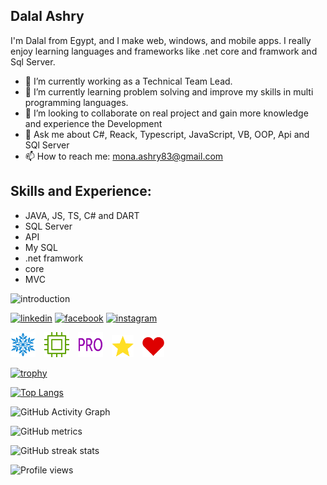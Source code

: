 ## Dalal Ashry 


I'm  Dalal from Egypt, and I make web, windows, and mobile apps. I really enjoy learning languages and frameworks like .net core and framwork and Sql Server.
- 🔭 I’m currently working as a Technical Team Lead. 
- 🌱 I’m currently learning problem solving and improve my skills in multi programming languages.  
- 👯 I’m looking to collaborate on real project and gain more knowledge and experience the Development  
- 💬 Ask me about C#, Reack, Typescript, JavaScript, VB, OOP, Api and SQl Server 
- 📫 How to reach me: mona.ashry83@gmail.com  


## Skills and Experience:
- JAVA, JS, TS, C# and DART 
- SQL Server
- API
- My SQL
- .net framwork
- core
- MVC

<img src='https://i.giphy.com/media/RbDKaczqWovIugyJmW/giphy.webp' alt =' introduction'>


[<img src='https://cdn.jsdelivr.net/npm/simple-icons@3.0.1/icons/linkedin.svg' alt='linkedin' height='40'>](https://www.linkedin.com/in/mona-ashry-8443499b/) 
[<img src='https://cdn.jsdelivr.net/npm/simple-icons@3.0.1/icons/facebook.svg' alt='facebook' height='40'>](https://www.facebook.com/mona.ashry.75/) 
[<img src='https://cdn.jsdelivr.net/npm/simple-icons@3.0.1/icons/instagram.svg' alt='instagram' height='40'>](https://www.instagram.com/mona.ashry8456/)  

<a href='https://archiveprogram.github.com/'><img src='https://raw.githubusercontent.com/acervenky/animated-github-badges/master/assets/acbadge.gif' width='40' height='40'></a> <a href='https://docs.github.com/en/developers'><img src='https://raw.githubusercontent.com/acervenky/animated-github-badges/master/assets/devbadge.gif' width='40' height='40'></a> <a href='https://github.com/pricing'><img src='https://raw.githubusercontent.com/acervenky/animated-github-badges/master/assets/pro.gif' width='40' height='40'></a> <a href='https://stars.github.com/'><img src='https://raw.githubusercontent.com/acervenky/animated-github-badges/master/assets/starbadge.gif' width='35' height='35'></a> <a href='https://docs.github.com/en/github/supporting-the-open-source-community-with-github-sponsors'><img src='https://raw.githubusercontent.com/acervenky/animated-github-badges/master/assets/sponsorbadge.gif' width='35' height='35'></a> 

[![trophy](https://github.com/DalalAshry )](https://github.com/DalalAshry)

[![Top Langs](https://github.com/DalalAshry)](https://github.com/DalalAshry)



![GitHub Activity Graph](https://github.com/DalalAshry)  

![GitHub metrics](https://github.com/DalalAshry)  

![GitHub streak stats](https://github.com/DalalAshry)  

![Profile views](https://github.com/DalalAshry)  
